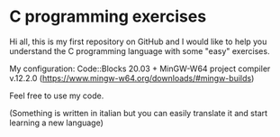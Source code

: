 # C programming exercises
Hi all, this is my first repository on GitHub and I would like to help you understand the C programming language with some "easy" exercises.

My configuration:
Code::Blocks 20.03 + MinGW-W64 project compiler v.12.2.0 (https://www.mingw-w64.org/downloads/#mingw-builds)

Feel free to use my code.

(Something is written in italian but you can easily translate it and start learning a new language)
